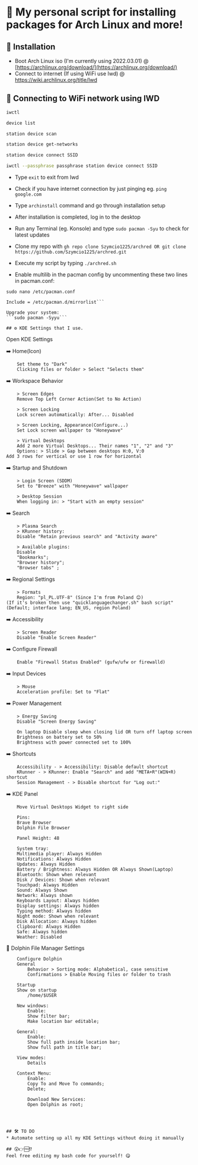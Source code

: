 # 💾 My personal script for installing packages for Arch Linux and more!

## 🔧 Installation
* Boot Arch Linux iso (I'm currently using 2022.03.01) @ [https://archlinux.org/download/](https://archlinux.org/download/)
* Connect to internet
(If using WiFi use Iwd) @ [https://wiki.archlinux.org/title/Iwd ](https://wiki.archlinux.org/title/Iwd)

## 📶 Connecting to WiFi network using IWD
```bash
iwctl

device list

station device scan

station device get-networks

station device connect SSID

iwctl --passphrase passphrase station device connect SSID
```

* Type ```exit``` to exit from Iwd
* Check if you have internet connection by just pinging  eg. ```ping google.com```
* Type ```archinstall``` command and go through installation setup
* After installation is completed, log in to the desktop
* Run any Terminal (eg. Konsole) and type ```sudo pacman -Syu``` to check for latest updates
* Clone my repo with
```gh repo clone Szymcio1225/archred OR git clone https://github.com/Szymcio1225/archred.git```
* Execute my script by typing ```./archred.sh```

* Enable multilib in the pacman config by uncommenting these two lines in pacman.conf:

```sudo nano /etc/pacman.conf```

```[multilib]
Include = /etc/pacman.d/mirrorlist```

Upgrade your system:
```sudo pacman -Syyu```

## ⚙️ KDE Settings that I use.
```
Open KDE Settings

➡️ Home(Icon)

        Set theme to "Dark"
        Clicking files or folder > Select "Selects them"

➡️ Workspace Behavior

        > Screen Edges
        Remove Top Left Corner Action(Set to No Action)

        > Screen Locking
        Lock screen automatically: After... Disabled

        > Screen Locking, Appearance(Configure...)
        Set Lock screen wallpaper to "Honeywave"

        > Virtual Desktops
        Add 2 more Virtual Desktops... Their names "1", "2" and "3"
        Options: > Slide > Gap between desktops H:0, V:0
	Add 3 rows for vertical or use 1 row for horizontal

➡️ Startup and Shutdown

        > Login Screen (SDDM)
        Set to "Breeze" with "Honeywave" wallpaper

        > Desktop Session
        When logging in: > "Start with an empty session"

➡️ Search

        > Plasma Search
        > KRunner history:
        Disable "Retain previous search" and "Activity aware"

        > Available plugins:
        Disable
        "Bookmarks";
        "Browser history";
        "Browser tabs" ;

➡️ Regional Settings

        > Formats
        Region: "pl_PL.UTF-8" (Since I'm from Poland 😊)
	(If it's broken then use "quicklanguagechanger.sh" bash script" (Default; interface lang; EN_US, region Poland)

➡️ Accessibility

        > Screen Reader
        Disable "Enable Screen Reader"

➡️ Configure Firewall

        Enable "Firewall Status Enabled" (gufw/ufw or firewalld)

➡️ Input Devices

        > Mouse
        Acceleration profile: Set to "Flat"

➡️ Power Management

        > Energy Saving
        Disable "Screen Energy Saving"

        On laptop Disable sleep when closing lid OR turn off laptop screen
        Brightness on battery set to 50%
        Brightness with power connected set to 100%
	
➡️ Shortcuts

        Accessibility - > Accessibility: Disable default shortcut
        KRunner - > KRunner: Enable "Search" and add "META+R"(WIN+R) shortcut
        Session Management - > Disable shortcut for "Log out:"
	
➡️ KDE Panel

        Move Virtual Desktops Widget to right side
	
        Pins:
        Brave Browser
        Dolphin File Browser
	
        Panel Height: 48

        System tray:
        Multimedia player: Always Hidden
        Notifications: Always Hidden
        Updates: Always Hidden
        Battery / Brightness: Always Hidden OR Always Shown(Laptop)
        Bluetooth: Shown when relevant
        Disk / Devices: Shown when relevant
        Touchpad: Always Hidden
        Sound: Always Shown
        Network: Always shown
        Keyboards Layout: Always hidden
        Display settings: Always hidden
        Typing method: Always hidden
        Night mode: Shown when relevant
        Disk Allocation: Always hidden
        Clipboard: Always Hidden
        Safe: Always hidden
        Weather: Disabled

🐬 Dolphin File Manager Settings

        Configure Dolphin
		General
			Behavior > Sorting mode: Alphabetical, case sensitive
			Confirmations > Enable Moving files or folder to trash
		
		Startup
		Show on startup
			/home/$USER
			
		New windows:
			Enable:
			Show filter bar;
			Make location bar editable;
			
		General:
			Enable:
			Show full path inside location bar;
			Show full path in title bar;
			
		View modes:
			Details
			
		Context Menu:
			Enable:
			Copy To and Move To commands;
			Delete;
			
			Download New Services:
			Open Dolphin as root;
			
```



## 🛠️ TO DO
* Automate setting up all my KDE Settings without doing it manually

## 😲👉🆓⁉️
Feel free editing my bash code for yourself! 😋



